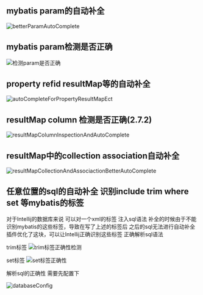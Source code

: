 ## mybatis param的自动补全
![betterParamAutoComplete](http://myimages.brucege.com/betterParamAutoComplete.gif)

## mybatis param检测是否正确
![检测param是否正确](http://myimages.brucege.com/检测param是否正确.gif)

## property refid resultMap等的自动补全
![autoCompleteForPropertyResultMapEct](http://myimages.brucege.com/autoCompleteForPropertyResultMapEct.gif)

## resultMap column 检测是否正确(2.7.2)
![resultMapColumnInspectionAndAutoComplete](http://myimages.brucege.com/resultMapColumnInspectionAndAutoComplete.gif)

## resultMap中的collection association自动补全
![resultMapCollectionAndAssociactionBetterAutoComplete](http://myimages.brucege.com/resultMapCollectionAndAssociactionBetterAutoComplete.gif)

## 任意位置的sql的自动补全 识别include trim where set 等mybatis的标签
对于Intellij的数据库来说 可以对一个xml的标签 注入sql语法
补全的时候由于不能识别mybatis的这些标签，导致在写了上述的标签后 之后的sql无法进行自动补全
插件优化了这块，可以让Intellij正确识别这些标签 正确解析sql语法

trim标签
![trim标签正确性检测](http://myimages.brucege.com/trim标签正确性检测.gif)

set标签
![set标签正确性](http://myimages.brucege.com/set标签正确性.gif)

解析sql的正确性 需要先配置下

![databaseConfig](http://myimages.brucege.com/configDatabase.png)





